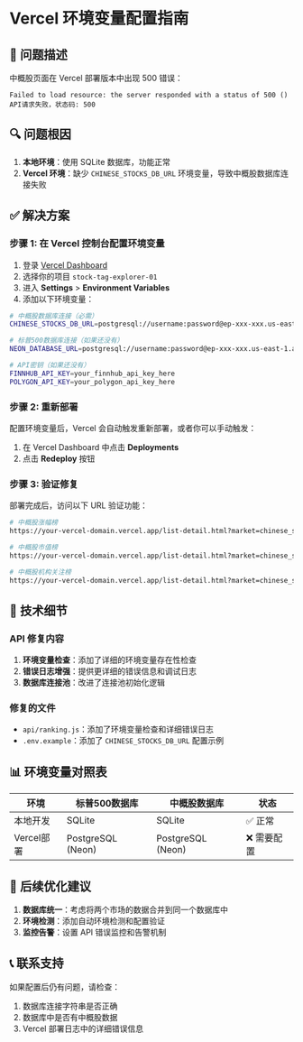 # Vercel 环境变量配置指南

## 🚨 问题描述

中概股页面在 Vercel 部署版本中出现 500 错误：
```
Failed to load resource: the server responded with a status of 500 ()
API请求失败，状态码: 500
```

## 🔍 问题根因

1. **本地环境**：使用 SQLite 数据库，功能正常
2. **Vercel 环境**：缺少 `CHINESE_STOCKS_DB_URL` 环境变量，导致中概股数据库连接失败

## ✅ 解决方案

### 步骤 1: 在 Vercel 控制台配置环境变量

1. 登录 [Vercel Dashboard](https://vercel.com/dashboard)
2. 选择你的项目 `stock-tag-explorer-01`
3. 进入 **Settings** > **Environment Variables**
4. 添加以下环境变量：

```bash
# 中概股数据库连接（必需）
CHINESE_STOCKS_DB_URL=postgresql://username:password@ep-xxx-xxx.us-east-1.aws.neon.tech/chinese_stocks_db?sslmode=require

# 标普500数据库连接（如果还没有）
NEON_DATABASE_URL=postgresql://username:password@ep-xxx-xxx.us-east-1.aws.neon.tech/neondb?sslmode=require

# API密钥（如果还没有）
FINNHUB_API_KEY=your_finnhub_api_key_here
POLYGON_API_KEY=your_polygon_api_key_here
```

### 步骤 2: 重新部署

配置环境变量后，Vercel 会自动触发重新部署，或者你可以手动触发：

1. 在 Vercel Dashboard 中点击 **Deployments**
2. 点击 **Redeploy** 按钮

### 步骤 3: 验证修复

部署完成后，访问以下 URL 验证功能：

```bash
# 中概股涨幅榜
https://your-vercel-domain.vercel.app/list-detail.html?market=chinese_stocks&list=top_gainers

# 中概股市值榜
https://your-vercel-domain.vercel.app/list-detail.html?market=chinese_stocks&list=top_market_cap

# 中概股机构关注榜
https://your-vercel-domain.vercel.app/list-detail.html?market=chinese_stocks&list=institutional_focus
```

## 🔧 技术细节

### API 修复内容

1. **环境变量检查**：添加了详细的环境变量存在性检查
2. **错误日志增强**：提供更详细的错误信息和调试日志
3. **数据库连接池**：改进了连接池初始化逻辑

### 修复的文件

- `api/ranking.js`：添加了环境变量检查和详细错误日志
- `.env.example`：添加了 `CHINESE_STOCKS_DB_URL` 配置示例

## 📊 环境变量对照表

| 环境 | 标普500数据库 | 中概股数据库 | 状态 |
|------|---------------|--------------|------|
| 本地开发 | SQLite | SQLite | ✅ 正常 |
| Vercel部署 | PostgreSQL (Neon) | PostgreSQL (Neon) | ❌ 需要配置 |

## 🚀 后续优化建议

1. **数据库统一**：考虑将两个市场的数据合并到同一个数据库中
2. **环境检测**：添加自动环境检测和配置验证
3. **监控告警**：设置 API 错误监控和告警机制

## 📞 联系支持

如果配置后仍有问题，请检查：
1. 数据库连接字符串是否正确
2. 数据库中是否有中概股数据
3. Vercel 部署日志中的详细错误信息